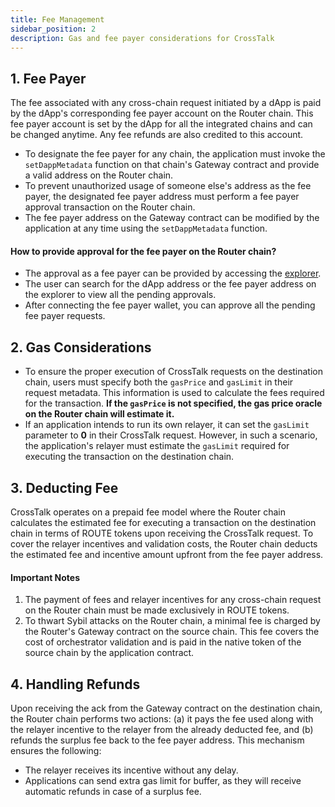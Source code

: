 ```yaml
---
title: Fee Management
sidebar_position: 2
description: Gas and fee payer considerations for CrossTalk
---
```


## 1. Fee Payer
The fee associated with any cross-chain request initiated by a dApp is paid by the dApp's corresponding fee payer account on the Router chain. This fee payer account is set by the dApp for all the integrated chains and can be changed anytime. Any fee refunds are also credited to this account.

* To designate the fee payer for any chain, the application must invoke the `setDappMetadata` function on that chain's Gateway contract and provide a valid address on the Router chain.
* To prevent unauthorized usage of someone else's address as the fee payer, the designated fee payer address must perform a fee payer approval transaction on the Router chain.
* The fee payer address on the Gateway contract can be modified by the application at any time using the `setDappMetadata` function.

#### How to provide approval for the fee payer on the Router chain?
* The approval as a fee payer can be provided by accessing the [explorer](https://explorer.testnet.routerchain.dev/feePayer).
* The user can search for the dApp address or the fee payer address on the explorer to view all the pending approvals.
* After connecting the fee payer wallet, you can approve all the pending fee payer requests.

## 2. Gas Considerations
* To ensure the proper execution of CrossTalk requests on the destination chain, users must specify both the `gasPrice` and `gasLimit` in their request metadata. This information is used to calculate the fees required for the transaction. **If the `gasPrice` is not specified, the gas price oracle on the Router chain will estimate it.**
* If an application intends to run its own relayer, it can set the `gasLimit` parameter to **0** in their CrossTalk request. However, in such a scenario, the application's relayer must estimate the `gasLimit` required for executing the transaction on the destination chain.

## 3. Deducting Fee

CrossTalk operates on a prepaid fee model where the Router chain calculates the estimated fee for executing a transaction on the destination chain in terms of ROUTE tokens upon receiving the CrossTalk request. To cover the relayer incentives and validation costs, the Router chain deducts the estimated fee and incentive amount upfront from the fee payer address.

#### Important Notes

1. The payment of fees and relayer incentives for any cross-chain request on the Router chain must be made exclusively in ROUTE tokens.
2. To thwart Sybil attacks on the Router chain, a minimal fee is charged by the Router's Gateway contract on the source chain. This fee covers the cost of orchestrator validation and is paid in the native token of the source chain by the application contract.

## 4. Handling Refunds

Upon receiving the ack from the Gateway contract on the destination chain, the Router chain performs two actions: (a) it pays the fee used along with the relayer incentive to the relayer from the already deducted fee, and (b) refunds the surplus fee back to the fee payer address. This mechanism ensures the following:
* The relayer receives its incentive without any delay.
* Applications can send extra gas limit for buffer, as they will receive automatic refunds in case of a surplus fee.
